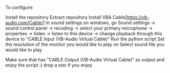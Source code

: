 To configure:

Install the repository
Extract repository
Install VBA Cable[https://vb-audio.com/Cable/]
In sound settings on windows, go Sound settings -> sound control panel -> recoding -> select your primary microphone -> properties -> listen -> listen to this device -> change playback through this device to "CABLE Input (VB-Audio Virtual Cable)"
Run the python script
Set the resolution of the monitor you would like to play on
Select sound file you would like to play

Make sure that has "CABLE Output (VB-Audio Virtual Cable)" as output and enjoy the script :) drop a star if you enjoy
